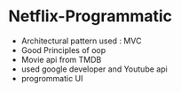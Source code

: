 # Netflix-Programmatic

* Architectural pattern used : MVC
* Good Principles of oop
* Movie api from TMDB
* used google developer and Youtube api
* progrommatic UI
